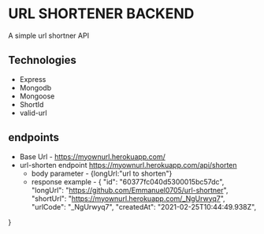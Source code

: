 # URL SHORTENER BACKEND

A simple url shortner API

## Technologies

- Express
- Mongodb
- Mongoose
- ShortId
- valid-url

## endpoints

- Base Url - https://myownurl.herokuapp.com/
- url-shorten endpoint https://myownurl.herokuapp.com/api/shorten
  - body parameter - {longUrl:"url to shorten"}
  - response example - {
    "id": "60377fc040d5300015bc57dc",
    "longUrl": "https://github.com/Emmanuel0705/url-shortner",
    "shortUrl": "https://myownurl.herokuapp.com/_NgUrwyq7",
    "urlCode": "\_NgUrwyq7",
    "createdAt": "2021-02-25T10:44:49.938Z",

}
